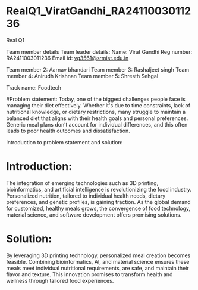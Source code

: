 # RealQ1_ViratGandhi_RA2411003011236

Real Q1

Team member details 
Team leader details:
Name: Virat Gandhi
Reg number: RA2411003011236
Email id: vg3561@srmist.edu.in

Team member 2: Aarnav bhandari
Team member 3: Rashaljeet singh
Team member 4: Anirudh Krishnan
Team member 5: Shresth Sehgal

Track name: Foodtech

#Problem statement:
Today, one of the biggest challenges people face is managing their diet effectively. Whether it's due to time constraints, lack of nutritional knowledge, or dietary restrictions,
many struggle to maintain a balanced diet that aligns with their health goals and personal preferences. Generic meal plans don’t account for individual differences, and this often leads to poor health outcomes and dissatisfaction.

Introduction to problem statement and solution:
# Introduction:
The integration of emerging technologies such as 3D printing, bioinformatics, and artificial intelligence is revolutionizing the food industry. Personalized nutrition, tailored to individual health needs, dietary preferences, and genetic profiles, is gaining traction. As the global demand for customized, healthy meals grows, the convergence of food technology, material science, and software development offers promising solutions.

# Solution:
By leveraging 3D printing technology, personalized meal creation becomes feasible. Combining bioinformatics, AI, and material science ensures these meals meet individual nutritional requirements, are safe, and maintain their flavor and texture. This innovation promises to transform health and wellness through tailored food experiences.
